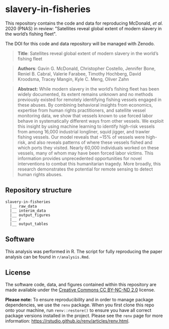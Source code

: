 # slavery-in-fisheries
This repository contains the code and data for reproducing McDonald, *et al.* 2020 (PNAS) in review: "Satellites reveal global extent of modern slavery in the world’s fishing fleet".

The DOI for this code and data repository will be managed with Zenodo.

> **Title**: Satellites reveal global extent of modern slavery in the world’s fishing fleet

> **Authors**: Gavin G. McDonald, Christopher Costello, Jennifer Bone, Reniel B. Cabral, Valerie Farabee, Timothy Hochberg, David Kroodsma, Tracey Mangin, Kyle C. Meng, Oliver Zahn


> **Abstract:** While modern slavery in the world’s fishing fleet has been widely documented, its extent remains unknown and no methods previously existed for remotely identifying fishing vessels engaged in these abuses. By combining behavioral insights from economics, expertise from human rights practitioners, and satellite vessel monitoring data, we show that vessels known to use forced labor behave in systematically different ways from other vessels. We exploit this insight by using machine learning to identify high-risk vessels from among 16,000 industrial longliner, squid jigger, and trawler fishing vessels. Our model reveals that ~15% of vessels were high-risk, and also reveals patterns of where these vessels fished and which ports they visited. Nearly 60,000 individuals worked on these vessels, many of whom may have been forced labor victims. This information provides unprecedented opportunities for novel interventions to combat this humanitarian tragedy. More broadly, this research demonstrates the potential for remote sensing to detect human rights abuses.

## Repository structure  

```
slavery-in-fisheries
  |__ raw_data
  |__ interim_data
  |__ output_figures
  |__ r
  |__ output_tables
```

## Software

This analysis was performed in R. The script for fully reproducing the paper analysis can be found in `r/analysis.Rmd`.

## License

The software code, data, and figures contained within this repository are made available under the [Creative Commons CC BY-NC-ND 2.0](https://creativecommons.org/licenses/by-nc-nd/2.0/) license.

**Please note:** To ensure reproducibility and in order to manage package dependencies, we use the `renv` package. When you first clone this repo onto your machine, run `renv::restore()` to ensure you have all correct package versions installed in the project. Please see the `renv` page for more information: https://rstudio.github.io/renv/articles/renv.html.